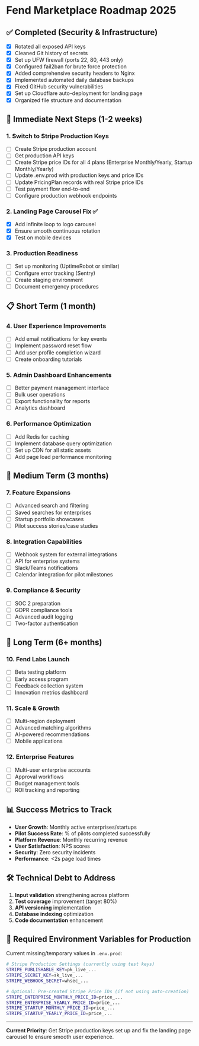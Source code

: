 # Fend Marketplace Roadmap 2025

## ✅ Completed (Security & Infrastructure)
- [x] Rotated all exposed API keys
- [x] Cleaned Git history of secrets
- [x] Set up UFW firewall (ports 22, 80, 443 only)
- [x] Configured fail2ban for brute force protection
- [x] Added comprehensive security headers to Nginx
- [x] Implemented automated daily database backups
- [x] Fixed GitHub security vulnerabilities
- [x] Set up Cloudflare auto-deployment for landing page
- [x] Organized file structure and documentation

## 🚀 Immediate Next Steps (1-2 weeks)

### 1. **Switch to Stripe Production Keys**
- [ ] Create Stripe production account
- [ ] Get production API keys
- [ ] Create Stripe price IDs for all 4 plans (Enterprise Monthly/Yearly, Startup Monthly/Yearly)
- [ ] Update .env.prod with production keys and price IDs
- [ ] Update PricingPlan records with real Stripe price IDs
- [ ] Test payment flow end-to-end
- [ ] Configure production webhook endpoints

### 2. **Landing Page Carousel Fix** ✅
- [x] Add infinite loop to logo carousel
- [x] Ensure smooth continuous rotation
- [x] Test on mobile devices

### 3. **Production Readiness**
- [ ] Set up monitoring (UptimeRobot or similar)
- [ ] Configure error tracking (Sentry)
- [ ] Create staging environment
- [ ] Document emergency procedures

## 📋 Short Term (1 month)

### 4. **User Experience Improvements**
- [ ] Add email notifications for key events
- [ ] Implement password reset flow
- [ ] Add user profile completion wizard
- [ ] Create onboarding tutorials

### 5. **Admin Dashboard Enhancements**
- [ ] Better payment management interface
- [ ] Bulk user operations
- [ ] Export functionality for reports
- [ ] Analytics dashboard

### 6. **Performance Optimization**
- [ ] Add Redis for caching
- [ ] Implement database query optimization
- [ ] Set up CDN for all static assets
- [ ] Add page load performance monitoring

## 🎯 Medium Term (3 months)

### 7. **Feature Expansions**
- [ ] Advanced search and filtering
- [ ] Saved searches for enterprises
- [ ] Startup portfolio showcases
- [ ] Pilot success stories/case studies

### 8. **Integration Capabilities**
- [ ] Webhook system for external integrations
- [ ] API for enterprise systems
- [ ] Slack/Teams notifications
- [ ] Calendar integration for pilot milestones

### 9. **Compliance & Security**
- [ ] SOC 2 preparation
- [ ] GDPR compliance tools
- [ ] Advanced audit logging
- [ ] Two-factor authentication

## 🚀 Long Term (6+ months)

### 10. **Fend Labs Launch**
- [ ] Beta testing platform
- [ ] Early access program
- [ ] Feedback collection system
- [ ] Innovation metrics dashboard

### 11. **Scale & Growth**
- [ ] Multi-region deployment
- [ ] Advanced matching algorithms
- [ ] AI-powered recommendations
- [ ] Mobile applications

### 12. **Enterprise Features**
- [ ] Multi-user enterprise accounts
- [ ] Approval workflows
- [ ] Budget management tools
- [ ] ROI tracking and reporting

## 📊 Success Metrics to Track

- **User Growth**: Monthly active enterprises/startups
- **Pilot Success Rate**: % of pilots completed successfully
- **Platform Revenue**: Monthly recurring revenue
- **User Satisfaction**: NPS scores
- **Security**: Zero security incidents
- **Performance**: <2s page load times

## 🛠️ Technical Debt to Address

1. **Input validation** strengthening across platform
2. **Test coverage** improvement (target 80%)
3. **API versioning** implementation
4. **Database indexing** optimization
5. **Code documentation** enhancement

## 🔧 Required Environment Variables for Production

Current missing/temporary values in `.env.prod`:
```bash
# Stripe Production Settings (currently using test keys)
STRIPE_PUBLISHABLE_KEY=pk_live_...
STRIPE_SECRET_KEY=sk_live_...
STRIPE_WEBHOOK_SECRET=whsec_...

# Optional: Pre-created Stripe Price IDs (if not using auto-creation)
STRIPE_ENTERPRISE_MONTHLY_PRICE_ID=price_...
STRIPE_ENTERPRISE_YEARLY_PRICE_ID=price_...
STRIPE_STARTUP_MONTHLY_PRICE_ID=price_...
STRIPE_STARTUP_YEARLY_PRICE_ID=price_...
```

---

**Current Priority**: Get Stripe production keys set up and fix the landing page carousel to ensure smooth user experience.